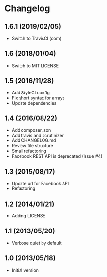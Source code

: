 # Changelog

## 1.6.1 (2019/02/05)

* Switch to TravisCI (com)

## 1.6 (2018/01/04)

* Switch to MIT LICENSE

## 1.5 (2016/11/28)

* Add StyleCI config
* Fix short syntax for arrays
* Update dependencies

## 1.4 (2016/08/22)

* Add composer.json
* Add travis and scrutinizer
* Add CHANGELOG.md
* Review file structure
* Small refactoring
* Facebook REST API is deprecated (Issue #4)

## 1.3 (2015/08/17)

* Update url for Facebook API
* Refactoring

## 1.2 (2014/01/21)

* Adding LICENSE

## 1.1 (2013/05/20)

* Verbose quiet by default

## 1.0 (2013/05/18)

* Initial version
